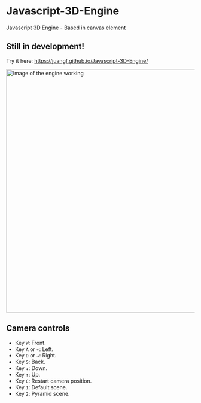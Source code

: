 # Javascript-3D-Engine
Javascript 3D Engine - Based in canvas element

## Still in development!

Try it here:
https://juangf.github.io/Javascript-3D-Engine/

<img src="https://juangf.github.io/Javascript-3D-Engine/screenshot3.png" alt="Image of the engine working" width="650px">

## Camera controls
- Key `W`: Front.
- Key `A` or `←`: Left.
- Key `D` or `→`: Right.
- Key `S`: Back.
- Key `↓`: Down.
- Key `↑`: Up.
- Key `C`: Restart camera position.
- Key `1`: Default scene.
- Key `2`: Pyramid scene.